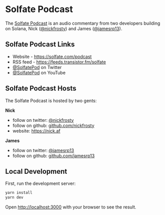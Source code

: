 # Solfate Podcast

The [Solfate Podcast](https://solfate.com/) is an audio commentary from two
developers building on Solana, Nick
([@nickfrosty](https://twitter.com/nickfrosty)) and James
([@jamesrp13](https://twitter.com/jamesrp13)).

## Solfate Podcast Links

- Website - https://solfate.com/podcast
- RSS feed - https://feeds.transistor.fm/solfate
- [@SolfatePod](https://twitter.com/SolfatePod) on Twitter
- [@SolfatePod](https://youtube.com/@SolfatePod) on YouTube

## Solfate Podcast Hosts

The Solfate Podcast is hosted by two gents:

**Nick**

- follow on twitter: [@nickfrosty](https://twitter.com/nickfrosty)
- follow on github: [github.com/nickfrosty](https://github.com/nickfrosty)
- website: https://nick.af

**James**

- follow on twitter: [@jamesrp13](https://twitter.com/jamesrp13)
- follow on github: [github.com/jamesrp13](https://github.com/jamesrp13)

## Local Development

First, run the development server:

```bash
yarn install
yarn dev
```

Open [http://localhost:3000](http://localhost:3000) with your browser to see the
result.
